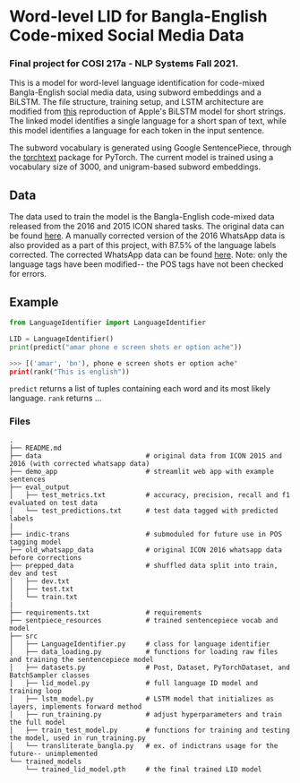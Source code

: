 # Word-level LID for Bangla-English Code-mixed Social Media Data
### Final project for COSI 217a - NLP Systems Fall 2021.

This is a model for word-level language identification for code-mixed Bangla-English social media data, using subword embeddings and a BiLSTM. The file structure, training setup, and LSTM architecture are modified from [this](https://github.com/AU-DIS/LSTM_langid) reproduction of Apple's BiLSTM model for short strings. The linked model identifies a single language for a short span of text, while this model identifies a language for each token in the input sentence.

The subword vocabulary is generated using Google SentencePiece, through the [torchtext](https://pytorch.org/text/stable/data_functional.html) package for PyTorch. The current model is trained using a vocabulary size of 3000, and unigram-based subword embeddings.  

## Data
The data used to train the model is the Bangla-English code-mixed data released from the 2016 and 2015 ICON shared tasks. The original data can be found [here](http://www.amitavadas.com/Code-Mixing.html). A manually corrected version of the 2016 WhatsApp data is also provided as a part of this project, with 87.5% of the language labels corrected. The corrected WhatsApp data can be found [here](https://github.com/aparnadutta/nlp-systems-final/blob/main/data/WA_BN_EN_CR_CORRECTED.txt). Note: only the language tags have been modified-- the POS tags have not been checked for errors.


## Example
```python
from LanguageIdentifier import LanguageIdentifier

LID = LanguageIdentifier()
print(predict("amar phone e screen shots er option ache"))

>>> [('amar', 'bn'), phone e screen shots er option ache"
print(rank("This is english")) 
```
`predict` returns a list of tuples containing each word and its most likely language. 
`rank` returns ...


###  Files
```
.
├── README.md                     
├── data                          # original data from ICON 2015 and 2016 (with corrected whatsapp data)
├── demo_app                      # streamlit web app with example sentences
├── eval_output                   
│   ├── test_metrics.txt          # accuracy, precision, recall and f1 evaluated on test data
│   └── test_predictions.txt      # test data tagged with predicted labels
|
├── indic-trans                   # submoduled for future use in POS tagging model
├── old_whatsapp_data             # original ICON 2016 whatsapp data before corrections
├── prepped_data                  # shuffled data split into train, dev and test
│   ├── dev.txt
│   ├── test.txt
│   └── train.txt
|
├── requirements.txt              # requirements
├── sentpiece_resources           # trained sentencepiece vocab and model
├── src
│   ├── LanguageIdentifier.py     # class for language identifier
│   ├── data_loading.py           # functions for loading raw files and training the sentencepiece model
│   ├── datasets.py               # Post, Dataset, PyTorchDataset, and BatchSampler classes
│   ├── lid_model.py              # full language ID model and training loop
│   ├── lstm_model.py             # LSTM model that initializes as layers, implements forward method
│   ├── run_training.py           # adjust hyperparameters and train the full model
│   ├── train_test_model.py       # functions for training and testing the model, used in run_training.py
│   └── transliterate_bangla.py   # ex. of indictrans usage for the future-- unimplemented
└── trained_models
    └── trained_lid_model.pth     # the final trained LID model 
```


